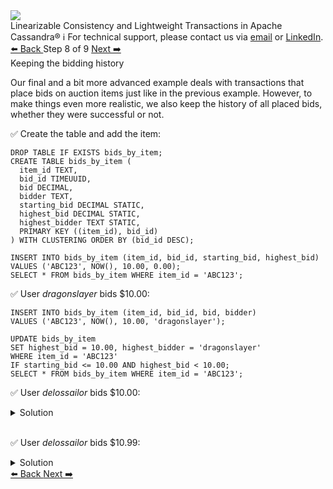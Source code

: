 <!-- TOP -->
<div class="top">
  <img class="scenario-academy-logo" src="https://datastax-academy.github.io/katapod-shared-assets/images/ds-academy-2023.svg" />
  <div class="scenario-title-section">
    <span class="scenario-title">Linearizable Consistency and Lightweight Transactions in Apache Cassandra®</span>
    <span class="scenario-subtitle">ℹ️ For technical support, please contact us via <a href="mailto:aleksandr.volochnev@datastax.com">email</a> or <a href="https://dtsx.io/aleks">LinkedIn</a>.</span>
  </div>
</div>

<!-- NAVIGATION -->
<div id="navigation-top" class="navigation-top">
 <a href='command:katapod.loadPage?[{"step":"step7-cassandra"}]'
   class="btn btn-dark navigation-top-left">⬅️ Back
 </a>
<span class="step-count"> Step 8 of 9</span>
 <a href='command:katapod.loadPage?[{"step":"step9-cassandra"}]'
    class="btn btn-dark navigation-top-right">Next ➡️
  </a>
</div>

<!-- CONTENT -->

<div class="step-title">Keeping the bidding history</div>

Our final and a bit more advanced example deals with transactions that place bids on auction items just like 
in the previous example. However, to make things even more realistic, we also keep the history of all placed bids, whether they were successful or not. 

✅ Create the table and add the item:
```
DROP TABLE IF EXISTS bids_by_item;
CREATE TABLE bids_by_item (
  item_id TEXT,
  bid_id TIMEUUID,
  bid DECIMAL,
  bidder TEXT,
  starting_bid DECIMAL STATIC,
  highest_bid DECIMAL STATIC,
  highest_bidder TEXT STATIC,
  PRIMARY KEY ((item_id), bid_id)
) WITH CLUSTERING ORDER BY (bid_id DESC);

INSERT INTO bids_by_item (item_id, bid_id, starting_bid, highest_bid) 
VALUES ('ABC123', NOW(), 10.00, 0.00);
SELECT * FROM bids_by_item WHERE item_id = 'ABC123';
```

✅ User *dragonslayer* bids $10.00: 
```
INSERT INTO bids_by_item (item_id, bid_id, bid, bidder) 
VALUES ('ABC123', NOW(), 10.00, 'dragonslayer');

UPDATE bids_by_item 
SET highest_bid = 10.00, highest_bidder = 'dragonslayer' 
WHERE item_id = 'ABC123'
IF starting_bid <= 10.00 AND highest_bid < 10.00;
SELECT * FROM bids_by_item WHERE item_id = 'ABC123';
```

✅ User *delossailor* bids $10.00: 
<details>
  <summary>Solution</summary>

```
INSERT INTO bids_by_item (item_id, bid_id, bid, bidder) 
VALUES ('ABC123', NOW(), 10.00, 'delossailor');

UPDATE bids_by_item 
SET highest_bid = 10.00, highest_bidder = 'delossailor' 
WHERE item_id = 'ABC123'
IF starting_bid <= 10.00 AND highest_bid < 10.00;
SELECT * FROM bids_by_item WHERE item_id = 'ABC123';
```

</details>

<br/>

✅ User *delossailor* bids $10.99: 
<details>
  <summary>Solution</summary>

```
INSERT INTO bids_by_item (item_id, bid_id, bid, bidder) 
VALUES ('ABC123', NOW(), 10.99, 'delossailor');

UPDATE bids_by_item 
SET highest_bid = 10.99, highest_bidder = 'delossailor' 
WHERE item_id = 'ABC123'
IF starting_bid <= 10.99 AND highest_bid < 10.99;
SELECT * FROM bids_by_item WHERE item_id = 'ABC123';
```

</details>

<!-- NAVIGATION -->
<div id="navigation-bottom" class="navigation-bottom">
 <a href='command:katapod.loadPage?[{"step":"step7-cassandra"}]'
   class="btn btn-dark navigation-bottom-left">⬅️ Back
 </a>
 <a href='command:katapod.loadPage?[{"step":"step9-cassandra"}]'
    class="btn btn-dark navigation-bottom-right">Next ➡️
  </a>
</div>

